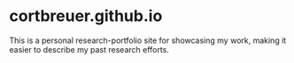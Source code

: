 # cortbreuer.github.io

This is a personal research-portfolio site for showcasing my work, making it easier to describe my past research efforts.
